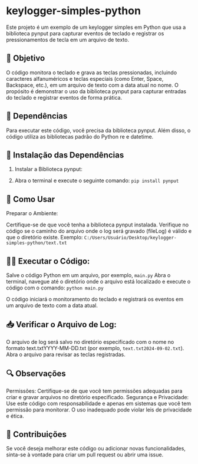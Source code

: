 # keylogger-simples-python
Este projeto é um exemplo de um keylogger simples em Python que usa a biblioteca pynput para capturar eventos de teclado e registrar os pressionamentos de tecla em um arquivo de texto.

## 🎯 Objetivo
O código monitora o teclado e grava as teclas pressionadas, incluindo caracteres alfanuméricos e teclas especiais (como Enter, Space, Backspace, etc.), em um arquivo de texto com a data atual no nome. O propósito é demonstrar o uso da biblioteca pynput para capturar entradas do teclado e registrar eventos de forma prática.

## 🔧 Dependências
Para executar este código, você precisa da biblioteca pynput. Além disso, o código utiliza as bibliotecas padrão do Python re e datetime.

## 💾 Instalação das Dependências
 1. Instalar a Biblioteca pynput:

 2. Abra o terminal e execute o seguinte comando:
`pip install pynput`

## 🚀 Como Usar
Preparar o Ambiente:

Certifique-se de que você tenha a biblioteca pynput instalada.
Verifique no código se o caminho do arquivo onde o log será gravado (fileLog) é válido e que o diretório existe. Exemplo: `C:/Users/Usuário/Desktop/keylogger-simples-python/text.txt`

## 👨‍💻 Executar o Código:
Salve o código Python em um arquivo, por exemplo, `main.py`
Abra o terminal, navegue até o diretório onde o arquivo está localizado e execute o código com o comando:
`python main.py`

O código iniciará o monitoramento do teclado e registrará os eventos em um arquivo de texto com a data atual.

## 📥 Verificar o Arquivo de Log:
O arquivo de log será salvo no diretório especificado com o nome no formato text.txtYYYY-MM-DD.txt (por exemplo, `text.txt2024-09-02.txt`).
Abra o arquivo para revisar as teclas registradas.

## 🔍 Observações
Permissões: Certifique-se de que você tem permissões adequadas para criar e gravar arquivos no diretório especificado.
Segurança e Privacidade: Use este código com responsabilidade e apenas em sistemas que você tem permissão para monitorar. O uso inadequado pode violar leis de privacidade e ética.

## 🤝 Contribuições
Se você deseja melhorar este código ou adicionar novas funcionalidades, sinta-se à vontade para criar um pull request ou abrir uma issue.
